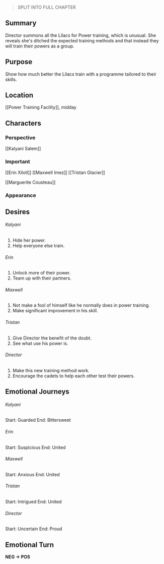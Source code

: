 > SPLIT INTO FULL CHAPTER
## Summary
Director summons all the Lilacs for Power training, which is unusual. She reveals she's ditched the expected training methods and that instead they will train their powers as a group.
## Purpose
Show how much better the Lilacs train with a programme tailored to their skills.
## Location
[[Power Training Facility]], midday
## Characters 
### Perspective
[[Kalyani Salem]]
### Important
[[Erin Xilotl]]
[[Maxwell Imez]]
[[Tristan Glacier]]

[[Marguerite Cousteau]]
### Appearance
## Desires
###### Kalyani
1. Hide her power.
2. Help everyone else train.
###### Erin
1. Unlock more of their power.
2. Team up with their partners.
###### Maxwell
1. Not make a fool of himself like he normally does in power training.
2. Make significant improvement in his skill.
###### Tristan
1. Give Director the benefit of the doubt.
2. See what use his power is.
###### Director
1. Make this new training method work.
2. Encourage the cadets to help each other test their powers.
## Emotional Journeys
###### Kalyani
Start: Guarded
End: Bittersweet
###### Erin
Start: Suspicious
End: United
###### Maxwell
Start: Anxious
End: United
###### Tristan
Start: Intrigued
End: United
###### Director
Start: Uncertain
End: Proud
## Emotional Turn
**NEG -> POS**